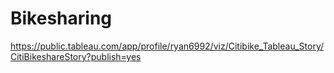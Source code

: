 # Bikesharing

https://public.tableau.com/app/profile/ryan6992/viz/Citibike_Tableau_Story/CitiBikeshareStory?publish=yes
